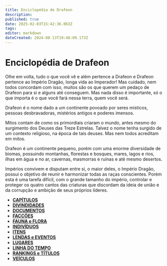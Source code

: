 ```yaml
---
title: Enciclopédia de Drafeon
description: 
published: true
date: 2025-02-03T15:42:36.063Z
tags: 
editor: markdown
dateCreated: 2024-08-13T19:48:09.173Z
---
```


<!-- SUBTITLE: Introdução à Drafeon e seus Arredores-->

# Enciclopédia de Drafeon

Olhe em volta, tudo o que você vê e além pertence a Drafeon e Drafeon pertence ao Império Dragão, longa vida ao Imperador! Mas cuidado, nem todos concordam com isso, muitos são os que querem um pedaço de Drafeon para si e alguns até conseguem. Mas nada disso é importante, só o que importa é o que você fará nessa terra, quem você será.

Drafeon é o nome dado a um continente povoado por seres místicos, pessoas desbravadoras,  mistérios antigos e poderes imensos. 

Mitos contam de como os primordiais criaram o mundo, antes mesmo do surgimento dos Deuses das Treze Estrelas. Talvez o nome tenha surgido de um contexto religioso, na época de tais deuses. Mas nem todos acreditam em mitos.

Drafeon é um continente pequeno, porém com uma enorme diversidade de biomas, possuindo montanhas, florestas e bosques, mares, lagos e rios, ilhas em água e no ar, cavernas, masmorras e ruínas e até mesmo desertos. 

Impérios convivem e disputam entre si, o maior deles, o Império Dragão, possui o objetivo de reunir e harmonizar todas as raças conscientes. Porém esta é uma tarefa difícil, com o grande tamanho do império, controlar e proteger os quatro cantos das criaturas que discordam da ideia de união e da corrupção e ambição de seus próprios líderes.

* [**CAPÍTULOS**](/capitulos)
* [**DIVINDIDADES**](/divindades#divindades)
* [**DOCUMENTOS**](/documentos#documentos)
* [**FACÇÕES**](/faccoes#faccoes)
* [**FAUNA e FLORA**](/fauna-e-flora#fauna-e-flora)
* [**INDIVÍDUOS**](/individuos#individuos)
* [**ITENS**](/itens#itens)
* [**LENDAS e EVENTOS**](/lendas-e-eventos#lendas-e-eventos)
* [**LUGARES**](/lugares#lugares)
* [**LINHA DO TEMPO**](/linha-do-tempo#linha-do-tempo)
* [**RANKINGS e TÍTULOS**](/rankings-e-titulos#rankings-e-titulos)
* [**VEÍCULOS**](/veiculos#veiculos)

